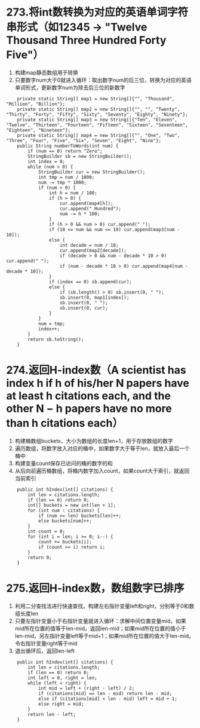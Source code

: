 # 273.将int数转换为对应的英语单词字符串形式（如12345 -> "Twelve Thousand Three Hundred Forty Five"）
1. 构建map静态数组用于转换
2. 只要数字num大于0就进入循环：取出数字num的后三位，转换为对应的英语单词形式，更新数字num为除去后三位的新数字
```
    private static String[] map1 = new String[]{"", "Thousand", "Million", "Billion"};
    private static String[] map2 = new String[]{"", "", "Twenty", "Thirty", "Forty", "Fifty", "Sixty", "Seventy", "Eighty", "Ninety"};
    private static String[] map3 = new String[]{"Ten", "Eleven", "Twelve", "Thirteen", "Fourteen", "Fifteen", "Sixteen", "Seventeen", "Eighteen", "Nineteen"};
    private static String[] map4 = new String[]{"", "One", "Two", "Three", "Four", "Five", "Six", "Seven", "Eight", "Nine"};
    public String numberToWords(int num) {
        if (num == 0) return "Zero";
        StringBuilder sb = new StringBuilder();
        int index = 0;
        while (num > 0) {
            StringBuilder cur = new StringBuilder();
            int tmp = num / 1000;
            num -= tmp * 1000;
            if (num > 0) {
                int h = num / 100;
                if (h > 0) {
                    cur.append(map4[h]);
                    cur.append(" Hundred");
                    num -= h * 100;
                }
                if (h > 0 && num > 0) cur.append(" ");
                if (10 <= num && num <= 19) cur.append(map3[num - 10]); 
                else {
                    int decade = num / 10;
                    cur.append(map2[decade]);
                    if (decade > 0 && num - decade * 10 > 0) cur.append(" ");
                    if (num - decade * 10 > 0) cur.append(map4[num - decade * 10]);
                }
                if (index == 0) sb.append(cur);
                else {
                    if (sb.length() > 0) sb.insert(0, " ");
                    sb.insert(0, map1[index]);
                    sb.insert(0, " ");
                    sb.insert(0, cur);
                }
            }
            num = tmp;
            index++;
        }
        return sb.toString();
    }
```

# 274.返回H-index数（A scientist has index h if h of his/her N papers have at least h citations each, and the other N − h papers have no more than h citations each）
1. 构建桶数组buckets，大小为数组的长度len+1，用于存放数组的数字
2. 遍历数组，将数字放入对应的桶中，如果数字大于等于len，就放入最后一个桶中
3. 构建变量count保存已访问的桶的数字的和
4. 从后向前遍历桶数组，将桶内数字加入count，如果count大于索引，就返回当前索引
```
    public int hIndex(int[] citations) {
        int len = citations.length;
        if (len == 0) return 0;
        int[] buckets = new int[len + 1];
        for (int num : citations) {
            if (num >= len) buckets[len]++;
            else buckets[num]++;
        }
        int count = 0;
        for (int i = len; i >= 0; i--) {
            count += buckets[i];
            if (count >= i) return i;
        }
        return 0;
    }
```

# 275.返回H-index数，数组数字已排序
1. 利用二分查找法进行快速查找，构建左右指针变量left和right，分别等于0和数组长度len
2. 只要左指针变量小于右指针变量就进入循环：求解中间位置变量mid，如果mid所在位置的值等于len-mid，返回len-mid；如果mid所在位置的值小于len-mid，另左指针变量left等于mid+1；如果mid所在位置的值大于len-mid，令右指针变量right等于mid
3. 退出循环后，返回len-left
```
    public int hIndex(int[] citations) {
        int len = citations.length;
        if (len == 0) return 0;
        int left = 0, right = len;
        while (left < right) {
            int mid = left + (right - left) / 2;
            if (citations[mid] == len - mid) return len - mid;
            else if (citations[mid] < len - mid) left = mid + 1;
            else right = mid;
        }
        return len - left;
    }
```
